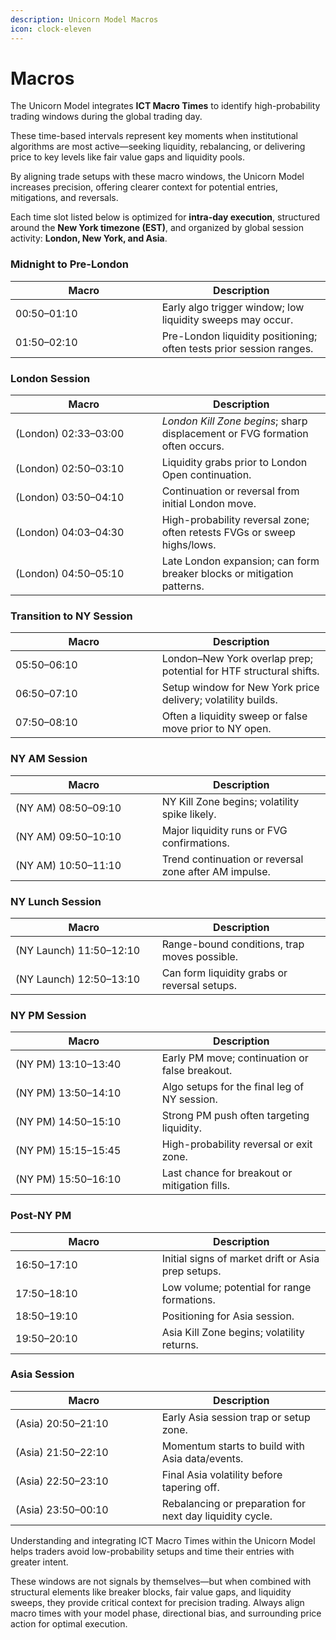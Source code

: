 ```yaml
---
description: Unicorn Model Macros
icon: clock-eleven
---
```


# Macros

The Unicorn Model integrates **ICT Macro Times** to identify high-probability trading windows during the global trading day.&#x20;

These time-based intervals represent key moments when institutional algorithms are most active—seeking liquidity, rebalancing, or delivering price to key levels like fair value gaps and liquidity pools.

By aligning trade setups with these macro windows, the Unicorn Model increases precision, offering clearer context for potential entries, mitigations, and reversals.&#x20;

Each time slot listed below is optimized for **intra-day execution**, structured around the **New York timezone (EST)**, and organized by global session activity: **London, New York, and Asia**.

### Midnight to Pre-London

<table><thead><tr><th width="218.63671875">Macro</th><th>Description</th></tr></thead><tbody><tr><td>00:50–01:10</td><td>Early algo trigger window; low liquidity sweeps may occur.</td></tr><tr><td>01:50–02:10</td><td>Pre-London liquidity positioning; often tests prior session ranges.</td></tr></tbody></table>

### London Session

<table><thead><tr><th width="218.63671875">Macro</th><th>Description</th></tr></thead><tbody><tr><td>(London) 02:33–03:00</td><td><em>London Kill Zone begins</em>; sharp displacement or FVG formation often occurs.</td></tr><tr><td>(London) 02:50–03:10</td><td>Liquidity grabs prior to London Open continuation.</td></tr><tr><td>(London) 03:50–04:10</td><td>Continuation or reversal from initial London move.</td></tr><tr><td>(London) 04:03–04:30</td><td>High-probability reversal zone; often retests FVGs or sweep highs/lows.</td></tr><tr><td>(London) 04:50–05:10</td><td>Late London expansion; can form breaker blocks or mitigation patterns.</td></tr></tbody></table>

### **Transition to NY Session**

<table><thead><tr><th width="218.63671875">Macro</th><th>Description</th></tr></thead><tbody><tr><td>05:50–06:10</td><td>London–New York overlap prep; potential for HTF structural shifts.</td></tr><tr><td>06:50–07:10</td><td>Setup window for New York price delivery; volatility builds.</td></tr><tr><td>07:50–08:10</td><td>Often a liquidity sweep or false move prior to NY open.</td></tr></tbody></table>

### NY AM Session

<table><thead><tr><th width="218.63671875">Macro</th><th>Description</th></tr></thead><tbody><tr><td>(NY AM) 08:50–09:10</td><td>NY Kill Zone begins; volatility spike likely.</td></tr><tr><td>(NY AM) 09:50–10:10</td><td>Major liquidity runs or FVG confirmations.</td></tr><tr><td>(NY AM) 10:50–11:10</td><td>Trend continuation or reversal zone after AM impulse.</td></tr></tbody></table>

### NY Lunch Session

<table><thead><tr><th width="218.63671875">Macro</th><th>Description</th></tr></thead><tbody><tr><td>(NY Launch) 11:50–12:10</td><td>Range-bound conditions, trap moves possible.</td></tr><tr><td>(NY Launch) 12:50–13:10</td><td>Can form liquidity grabs or reversal setups.</td></tr></tbody></table>

### NY PM Session

<table><thead><tr><th width="218.63671875">Macro</th><th>Description</th></tr></thead><tbody><tr><td>(NY PM) 13:10–13:40</td><td>Early PM move; continuation or false breakout.</td></tr><tr><td>(NY PM) 13:50–14:10</td><td>Algo setups for the final leg of NY session.</td></tr><tr><td>(NY PM) 14:50–15:10</td><td>Strong PM push often targeting liquidity.</td></tr><tr><td>(NY PM) 15:15–15:45</td><td>High-probability reversal or exit zone.</td></tr><tr><td>(NY PM) 15:50–16:10</td><td>Last chance for breakout or mitigation fills.</td></tr></tbody></table>

### Post-NY PM

<table><thead><tr><th width="218.63671875">Macro</th><th>Description</th></tr></thead><tbody><tr><td>16:50–17:10</td><td>Initial signs of market drift or Asia prep setups.</td></tr><tr><td>17:50–18:10</td><td>Low volume; potential for range formations.</td></tr><tr><td>18:50–19:10</td><td>Positioning for Asia session.</td></tr><tr><td>19:50–20:10</td><td>Asia Kill Zone begins; volatility returns.</td></tr></tbody></table>

### Asia Session

<table><thead><tr><th width="218.63671875">Macro</th><th>Description</th></tr></thead><tbody><tr><td>(Asia) 20:50–21:10</td><td>Early Asia session trap or setup zone.</td></tr><tr><td>(Asia) 21:50–22:10</td><td>Momentum starts to build with Asia data/events.</td></tr><tr><td>(Asia) 22:50–23:10</td><td>Final Asia volatility before tapering off.</td></tr><tr><td>(Asia) 23:50–00:10</td><td>Rebalancing or preparation for next day liquidity cycle.</td></tr></tbody></table>

Understanding and integrating ICT Macro Times within the Unicorn Model helps traders avoid low-probability setups and time their entries with greater intent.&#x20;

These windows are not signals by themselves—but when combined with structural elements like breaker blocks, fair value gaps, and liquidity sweeps, they provide critical context for precision trading. Always align macro times with your model phase, directional bias, and surrounding price action for optimal execution.
